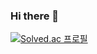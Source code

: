 ### Hi there 👋
[![Solved.ac 프로필](http://mazassumnida.wtf/api/v2/generate_badge?boj=p106305)](https://solved.ac/p106305)
<!--

**ImTotem/ImTotem** is a ✨ _special_ ✨ repository because its `README.md` (this file) appears on your GitHub profile.

Here are some ideas to get you started:

- 🔭 I’m currently working on ...
- 🌱 I’m currently learning ...
- 👯 I’m looking to collaborate on ...
- 🤔 I’m looking for help with ...
- 💬 Ask me about ...
- 📫 How to reach me: ...
- 😄 Pronouns: ...
- ⚡ Fun fact: ...
-->
